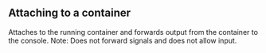 <!-- usedin: [ _maestro/Toolbelt] - post: -->


## Attaching to a container

Attaches to the running container and forwards output from the container to the console. Note: Does not forward signals and does not allow input.


